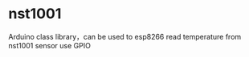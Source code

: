 # nst1001
Arduino class library，can be used to esp8266 read temperature from nst1001 sensor use GPIO
